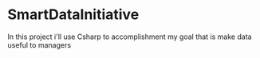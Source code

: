 # SmartDataInitiative
In this project i'll use Csharp to accomplishment my goal that is make data useful to managers
